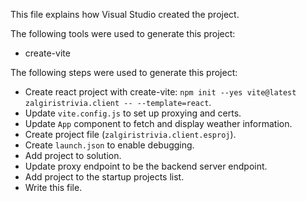 This file explains how Visual Studio created the project.

The following tools were used to generate this project:
- create-vite

The following steps were used to generate this project:
- Create react project with create-vite: `npm init --yes vite@latest zalgiristrivia.client -- --template=react`.
- Update `vite.config.js` to set up proxying and certs.
- Update `App` component to fetch and display weather information.
- Create project file (`zalgiristrivia.client.esproj`).
- Create `launch.json` to enable debugging.
- Add project to solution.
- Update proxy endpoint to be the backend server endpoint.
- Add project to the startup projects list.
- Write this file.
